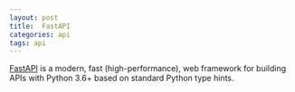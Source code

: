 ```yaml
---
layout: post
title:  FastAPI
categories: api
tags: api
---
```


[FastAPI](https://fastapi.tiangolo.com/) is a modern, fast (high-performance), web framework for building APIs with Python 3.6+ based on standard Python type hints.